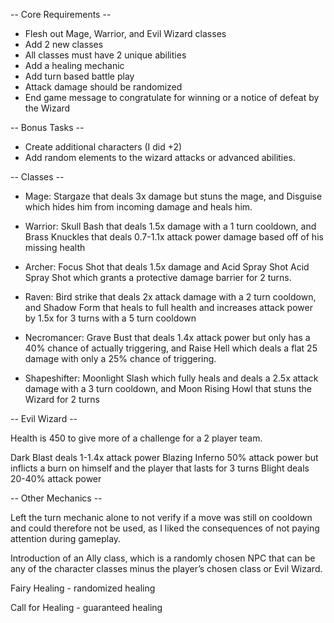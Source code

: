 -- Core Requirements --

* Flesh out Mage, Warrior, and Evil Wizard classes
* Add 2 new classes
* All classes must have 2 unique abilities 
* Add a healing mechanic 
* Add turn based battle play 
* Attack damage should be randomized 
* End game message to congratulate for winning or a notice of defeat by the Wizard


-- Bonus Tasks -- 
* Create additional characters (I did +2)
* Add random elements to the wizard attacks or advanced abilities.  


-- Classes -- 

* Mage: Stargaze that deals 3x damage but stuns the mage, and Disguise which hides him from incoming damage and heals him.

* Warrior: Skull Bash that deals 1.5x damage with a 1 turn cooldown, and Brass Knuckles that deals 0.7-1.1x attack power damage based off of his missing health

* Archer: Focus Shot that deals 1.5x damage and Acid Spray Shot Acid Spray Shot which grants a protective damage barrier for 2 turns.

* Raven:	Bird strike that deals 2x attack damage with a 2 turn cooldown, and Shadow Form that heals to full health and increases attack power by 1.5x for 3 turns with a 5 turn cooldown 

* Necromancer:	Grave Bust that deals 1.4x attack power but only has a 40% chance of actually triggering, and Raise Hell which deals a flat 25 damage with only a 25% chance of triggering. 

* Shapeshifter:	Moonlight Slash which fully heals and deals a 2.5x attack damage with a 3 turn cooldown, and Moon Rising Howl that stuns the Wizard for 2 turns 


-- Evil Wizard --

Health is 450 to give more of a challenge for a 2 player team. 

Dark Blast 	deals 1-1.4x attack power
Blazing Inferno 	50% attack power but inflicts a burn on himself and the player that lasts for 3 turns 
Blight	deals 20-40% attack power 



-- Other Mechanics -- 

Left the turn mechanic alone to not verify if a move was still on cooldown and could therefore not be used, as I liked the consequences of not paying attention during gameplay. 

Introduction of an Ally class, which is a randomly chosen NPC that can be any of the character classes minus the player’s chosen class or Evil Wizard. 

Fairy Healing - randomized healing

Call for Healing - guaranteed healing 
